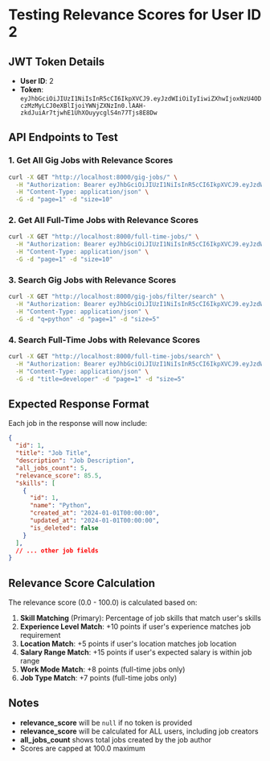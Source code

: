 # Testing Relevance Scores for User ID 2

## JWT Token Details
- **User ID**: 2
- **Token**: `eyJhbGciOiJIUzI1NiIsInR5cCI6IkpXVCJ9.eyJzdWIiOiIyIiwiZXhwIjoxNzU4ODczMzMyLCJ0eXBlIjoiYWNjZXNzIn0.lAAH-zkdJuiAr7tjwhE1UhXOuyycglS4n77Tjs8E8Dw`

## API Endpoints to Test

### 1. Get All Gig Jobs with Relevance Scores
```bash
curl -X GET "http://localhost:8000/gig-jobs/" \
  -H "Authorization: Bearer eyJhbGciOiJIUzI1NiIsInR5cCI6IkpXVCJ9.eyJzdWIiOiIyIiwiZXhwIjoxNzU4ODczMzMyLCJ0eXBlIjoiYWNjZXNzIn0.lAAH-zkdJuiAr7tjwhE1UhXOuyycglS4n77Tjs8E8Dw" \
  -H "Content-Type: application/json" \
  -G -d "page=1" -d "size=10"
```

### 2. Get All Full-Time Jobs with Relevance Scores
```bash
curl -X GET "http://localhost:8000/full-time-jobs/" \
  -H "Authorization: Bearer eyJhbGciOiJIUzI1NiIsInR5cCI6IkpXVCJ9.eyJzdWIiOiIyIiwiZXhwIjoxNzU4ODczMzMyLCJ0eXBlIjoiYWNjZXNzIn0.lAAH-zkdJuiAr7tjwhE1UhXOuyycglS4n77Tjs8E8Dw" \
  -H "Content-Type: application/json" \
  -G -d "page=1" -d "size=10"
```

### 3. Search Gig Jobs with Relevance Scores
```bash
curl -X GET "http://localhost:8000/gig-jobs/filter/search" \
  -H "Authorization: Bearer eyJhbGciOiJIUzI1NiIsInR5cCI6IkpXVCJ9.eyJzdWIiOiIyIiwiZXhwIjoxNzU4ODczMzMyLCJ0eXBlIjoiYWNjZXNzIn0.lAAH-zkdJuiAr7tjwhE1UhXOuyycglS4n77Tjs8E8Dw" \
  -H "Content-Type: application/json" \
  -G -d "q=python" -d "page=1" -d "size=5"
```

### 4. Search Full-Time Jobs with Relevance Scores
```bash
curl -X GET "http://localhost:8000/full-time-jobs/search" \
  -H "Authorization: Bearer eyJhbGciOiJIUzI1NiIsInR5cCI6IkpXVCJ9.eyJzdWIiOiIyIiwiZXhwIjoxNzU4ODczMzMyLCJ0eXBlIjoiYWNjZXNzIn0.lAAH-zkdJuiAr7tjwhE1UhXOuyycglS4n77Tjs8E8Dw" \
  -H "Content-Type: application/json" \
  -G -d "title=developer" -d "page=1" -d "size=5"
```

## Expected Response Format

Each job in the response will now include:

```json
{
  "id": 1,
  "title": "Job Title",
  "description": "Job Description",
  "all_jobs_count": 5,
  "relevance_score": 85.5,
  "skills": [
    {
      "id": 1,
      "name": "Python",
      "created_at": "2024-01-01T00:00:00",
      "updated_at": "2024-01-01T00:00:00",
      "is_deleted": false
    }
  ],
  // ... other job fields
}
```

## Relevance Score Calculation

The relevance score (0.0 - 100.0) is calculated based on:

1. **Skill Matching** (Primary): Percentage of job skills that match user's skills
2. **Experience Level Match**: +10 points if user's experience matches job requirement
3. **Location Match**: +5 points if user's location matches job location
4. **Salary Range Match**: +15 points if user's expected salary is within job range
5. **Work Mode Match**: +8 points (full-time jobs only)
6. **Job Type Match**: +7 points (full-time jobs only)

## Notes

- **relevance_score** will be `null` if no token is provided
- **relevance_score** will be calculated for ALL users, including job creators
- **all_jobs_count** shows total jobs created by the job author
- Scores are capped at 100.0 maximum
